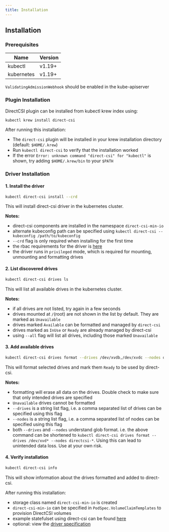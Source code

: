 ```yaml
---
title: Installation
---
```


Installation
-------------

### Prerequisites

| Name         | Version  |
| -------------|----------|
| kubectl      | v1.19+   |
| kubernetes   | v1.19+   |

`ValidatingAdmissionWebhook` should be enabled in the kube-apiserver

### Plugin Installation

DirectCSI plugin can be installed from kubectl krew index using:

```sh
kubectl krew install direct-csi
```

After running this installation:

 - The `direct-csi` plugin will be installed in your krew installation directory (default: `$HOME/.krew`) 
 - Run `kubectl direct-csi` to verify that the installation worked
 - If the error `Error: unknown command "direct-csi" for "kubectl"` is shown, try adding `$HOME/.krew/bin` to your `$PATH`

### Driver Installation

#### 1. Install the driver

```sh
kubectl direct-csi install --crd
```

This will install direct-csi driver in the kubernetes cluster.

**Notes:**

 - direct-csi components are installed in the namespace `direct-csi-min-io`
 - alternate kubeconfig path can be specified using `kubectl direct-csi --kubeconfig /path/to/kubeconfig` 
 - `--crd` flag is only required when installing for the first time
 - the rbac requirements for the driver is [here](./specification.md#driver-rbac)
 - the driver runs in `privileged` mode, which is required for mounting, unmounting and formatting drives

#### 2. List discovered drives

```sh
kubectl direct-csi drives ls
```

This will list all available drives in the kubernetes cluster.

**Notes:**

 - if all drives are not listed, try again in a few seconds
 - drives mounted at `/`(root) are not shown in the list by default. They are marked as `Unavailable`
 - drives marked `Available` can be formatted and managed by `direct-csi`
 - drives marked as `InUse` or `Ready` are already managed by direct-csi
 - using `--all` flag will list all drives, including those marked `Unavailable`

#### 3. Add available drives

```sh
kubectl direct-csi drives format --drives /dev/xvdb,/dev/xvdc --nodes directcsi-1,directcsi-2,directcsi-3,directcsi-4
```

This will format selected drives and mark them `Ready` to be used by direct-csi.

**Notes:**

 - formatting will erase all data on the drives. Double check to make sure that only intended drives are specified 
 - `Unavailable` drives cannot be formatted
 - `--drives` is a string list flag, i.e. a comma separated list of drives can be specified using this flag
 - `--nodes` is a string list flag, i.e. a comma separated list of nodes can be specified using this flag
 - both  `--drives` and `--nodes` understand glob format. i.e. the above command can be shortened to `kubectl direct-csi drives format --drives /dev/xvd* --nodes directcsi-*`. Using this can lead to unintended data loss. Use at your own risk. 

#### 4. Verify installation

```sh
kubectl direct-csi info
```

This will show information about the drives formatted and added to direct-csi.

After running this installation:

 - storage class named `direct-csi-min-io` is created
 - `direct-csi-min-io` can be specified in `PodSpec.VolumeClaimTemplates` to provision DirectCSI volumes
 - example statefulset using direct-csi can be found [here](../minio.yaml#L61) 
 - optional: view the [driver specification](./specification.md)
<!-- - view the [usage guide](./usage-guide.md) -->

